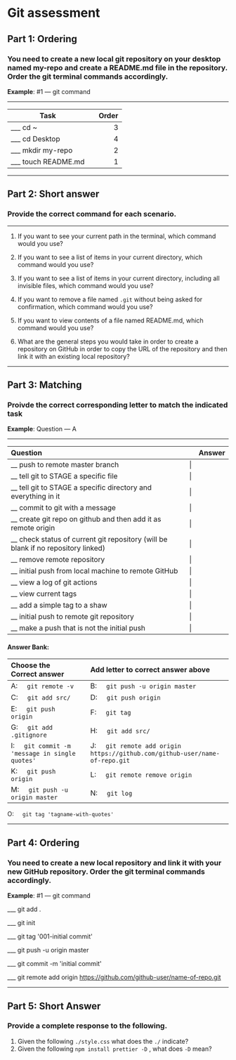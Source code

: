 # Git assessment 

## Part 1: Ordering
### You need to create a new local git repository on your desktop named my-repo and create a README.md file in the repository. Order the git terminal commands accordingly.
**Example**: #1 — git command
___

Task                |       | Order
|------------------ |:-----:|---:  
___ cd ~            |       | 3     
___ cd Desktop      |       | 4
___ mkdir my-repo   |       | 2
___ touch README.md |       | 1

___
## Part 2: Short answer
### Provide the correct command for each scenario.
___

1) If you want to see your current path in the terminal, which command would you use? 

2) If you want to see a list of items in your current directory, which command would you use?

3) If you want to see a list of items in your current directory, including all invisible files, which command would you use?

4) If you want to remove a file named ```.git``` without being asked for confirmation, which command would you use?

5) If you want to view contents of a file named README.md, which command would you use?

6) What are the general steps you would take in order to create a repository on GitHub in order to copy the URL of the repository and then link it with an existing local repository?

___
## Part 3: Matching
### Proivde the correct corresponding letter to match the indicated task
**Example**: Question — A
___

Question         |             | Answer
|:---------------|:------------|:----
__ push to remote master branch| \| | |
__ tell git to STAGE a specific file | \| | 
__ tell git to STAGE a specific directory and everything in it | \| | 
__ commit to git with a message | \| |
__ create git repo on github and then add it as remote origin | \| |
__ check status of current git repository (will be blank if no repository linked)| \| |
__ remove remote repository | \| |
__ initial push from local machine to remote GitHub | \| |
__ view a log of git actions | \| |
__ view current tags | \| |
__ add a simple tag to a shaw | \| |
__ initial push to remote git repository | \| |
__ make a push that is not the initial push | \| |

#### Answer Bank: 

|Choose the Correct answer          |        |Add letter to correct answer above|
|:---                               |:---    |:---                               |
A: &nbsp; &nbsp; ```git remote -v```|        | B: &nbsp; &nbsp; ```git push -u origin master``` |
C: &nbsp; &nbsp; ```git add src/```|         | D: &nbsp; &nbsp; ```git push origin``` | 
  E: &nbsp; &nbsp; ```git push origin```|    | F: &nbsp; &nbsp; ```git tag``` ||
  G: &nbsp; &nbsp; ```git add .gitignore```| |H: &nbsp; &nbsp; ```git add src/```||
  I: &nbsp; &nbsp; ```git commit -m 'message in single quotes'```|  |J: &nbsp; &nbsp; ```git remote add origin https://github.com/github-user/name-of-repo.git```||
  K: &nbsp; &nbsp; ```git push origin```|   |L: &nbsp; &nbsp; ```git remote remove origin```||
  M: &nbsp; &nbsp; ```git push -u origin master```| |N: &nbsp; &nbsp; ```git log```||
  O: &nbsp; &nbsp; ```git tag 'tagname-with-quotes'```



___
## Part 4: Ordering
### You need to create a new local repository and link it with your new GitHub repository. Order the git terminal commands accordingly.
**Example**: #1 — git command

___ git add .

___ git init

___ git tag '001-initial commit'

___ git push -u origin master

___ git commit -m 'initial commit'

___ git remote add origin https://github.com/github-user/name-of-repo.git

___
## Part 5: Short Answer
### Provide a complete response to the following.

1) Given the following ```./style.css``` what does the ```./``` indicate? 
2) Given the following ```npm install prettier -D``` , what does ```-D``` mean?